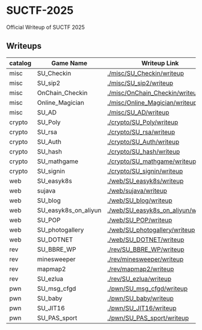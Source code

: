 # SUCTF-2025
Official Writeup of SUCTF 2025

## Writeups 

| catalog| Game Name | Writeup Link |
|----|----|---|
|misc|SU_Checkin|[./misc/SU_Checkin/writeup](./misc/SU_Checkin/writeup)|
|misc|SU_sip2|[./misc/SU_sip2/writeup](./misc/SU_sip2/writeup)|
|misc|OnChain_Checkin|[./misc/OnChain_Checkin/writeup](./misc/OnChain_Checkin/writeup)|
|misc|Online_Magician|[./misc/Online_Magician/writeup](./misc/Online_Magician/writeup)|
|misc|SU_AD|[./misc/SU_AD/writeup](./misc/SU_AD/writeup)|
|crypto|SU_Poly|[./crypto/SU_Poly/writeup](./crypto/SU_Poly/writeup)|
|crypto|SU_rsa|[./crypto/SU_rsa/writeup](./crypto/SU_rsa/writeup)|
|crypto|SU_Auth|[./crypto/SU_Auth/writeup](./crypto/SU_Auth/writeup)|
|crypto|SU_hash|[./crypto/SU_hash/writeup](./crypto/SU_hash/writeup)|
|crypto|SU_mathgame|[./crypto/SU_mathgame/writeup](./crypto/SU_mathgame/writeup)|
|crypto|SU_signin|[./crypto/SU_signin/writeup](./crypto/SU_signin/writeup)|
|web|SU_easyk8s|[./web/SU_easyk8s/writeup](./web/SU_easyk8s/writeup)|
|web|sujava|[./web/sujava/writeup](./web/sujava/writeup)|
|web|SU_blog|[./web/SU_blog/writeup](./web/SU_blog/writeup)|
|web|SU_easyk8s_on_aliyun|[./web/SU_easyk8s_on_aliyun/writeup](./web/SU_easyk8s_on_aliyun/writeup)|
|web|SU_POP|[./web/SU_POP/writeup](./web/SU_POP/writeup)|
|web|SU_photogallery|[./web/SU_photogallery/writeup](./web/SU_photogallery/writeup)|
|web|SU_DOTNET|[./web/SU_DOTNET/writeup](./web/SU_DOTNET/writeup)|
|rev|SU_BBRE_WP|[./rev/SU_BBRE_WP/writeup](./rev/SU_BBRE_WP/writeup)|
|rev|minesweeper|[./rev/minesweeper/writeup](./rev/minesweeper/writeup)|
|rev|mapmap2|[./rev/mapmap2/writeup](./rev/mapmap2/writeup)|
|rev|SU_ezlua|[./rev/SU_ezlua/writeup](./rev/SU_ezlua/writeup)|
|pwn|SU_msg_cfgd|[./pwn/SU_msg_cfgd/writeup](./pwn/SU_msg_cfgd/writeup)|
|pwn|SU_baby|[./pwn/SU_baby/writeup](./pwn/SU_baby/writeup)|
|pwn|SU_JIT16|[./pwn/SU_JIT16/writeup](./pwn/SU_JIT16/writeup)|
|pwn|SU_PAS_sport|[./pwn/SU_PAS_sport/writeup](./pwn/SU_PAS_sport/writeup)|